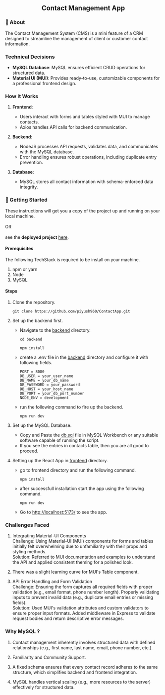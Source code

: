 <h2 align="center">Contact Management App</h2>


### 📕 About <a name = "about"></a>
The Contact Management System (CMS) is a mini feature of a CRM designed to streamline the management of client or customer contact information.

### Technical Decisions
- **MySQL Database**: MySQL ensures efficient CRUD operations for structured data.
- **Material UI (MUI)**: Provides ready-to-use, customizable components for a professional frontend design.

### How It Works
1. **Frontend**:
   - Users interact with forms and tables styled with MUI to manage contacts.
   - Axios handles API calls for backend communication.

2. **Backend**:
   - NodeJS processes API requests, validates data, and communicates with the MySQL database.
   - Error handling ensures robust operations, including duplicate entry prevention.

3. **Database**:
   - MySQL stores all contact information with schema-enforced data integrity.


### 🏁 Getting Started <a name = "getting_started"></a>
These instructions will get you a copy of the project up and running on your local machine. <br/><br/>
OR <br/><br/>
see the **deployed project** [here](https://contact-app-reactnode.vercel.app/).

#### Prerequisites
The following TechStack is required to be install on your machine.
1. npm or yarn
2. Node
3. MySQL

#### Steps
1. Clone the repository.
   ```shell
   git clone https://github.com/piyush960/ContactApp.git
   ```

2. Set up the backend first.
   - Navigate to the [backend](./backend) directory.
      ```shell
      cd backend
      ```
      ```shell
      npm install
      ```
   - create a .env file in the [backend](./backend) directory and configure it with following fields.
      ```shell
      PORT = 8080
      DB_USER = your_user_name
      DB_NAME = your_db_name
      DB_PASSWORD = your_password
      DB_HOST = your_host_name
      DB_PORT = your_db_port_number
      NODE_ENV = development
      ```
   - run the following command to fire up the backend.
      ```shell
      npm run dev
      ```

3. Set up the MySQL Database.
   - Copy and Paste the [db.sql](./backend/db.sql) file in MySQL Workbench or any suitable software capable of running the script.
   - If you see the entries in contacts table, then you are all good to proceed.

4. Setting up the React App in [frontend](./frontend) directory.
   - go to frontend directory and run the following command.
      ``` shell
      npm install 
      ```
   - after successfull installation start the app using the following command.
      ```shell
      npm run dev
      ```
   - Go to [http://localhost:5173/](http://localhost:5173/) to see the app.


### Challenges Faced

1. Integrating Material-UI Components <br/>
Challenge: Using Material-UI (MUI) components for forms and tables initially felt overwhelming due to unfamiliarity with their props and styling methods. <br/>
Solution: Referred to MUI documentation and examples to understand the API and applied consistent theming for a polished look.

2. There was a slight learning curve for MUI's Table component.

3. API Error Handling and Form Validation <br/>
Challenge: Ensuring the form captures all required fields with proper validation (e.g., email format, phone number length). Properly validating inputs to prevent invalid data (e.g., duplicate email entries or missing fields). <br/>
Solution: Used MUI's validation attributes and custom validators to ensure proper input formats. Added middleware in Express to validate request bodies and return descriptive error messages.  <br/>


### Why MySQL ?
1. Contact management inherently involves structured data with defined relationships (e.g., first name, last name, email, phone number, etc.).

2. Familiarity and Community Support.

3. A fixed schema ensures that every contact record adheres to the same structure, which simplifies backend and frontend integration.

4. MySQL handles vertical scaling (e.g., more resources to the server) effectively for structured data.

